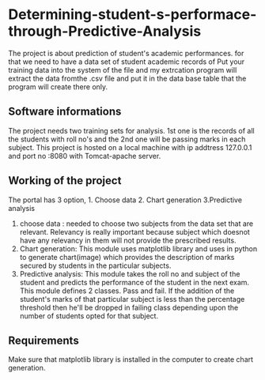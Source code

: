 # Determining-student-s-performace-through-Predictive-Analysis
The project is about prediction of student's academic performances. for that we need to have a data set of student academic records of
Put your training data into the system of the file and my extrcation program will extract the data fromthe .csv file and put it in the data base table that the program will create there only.

## Software informations
The project needs two training sets for analysis. 1st one is the records of all the students with roll no's and the 2nd one will be passing marks in each subject.
This project is hosted on a local machine with ip addtress 127.0.0.1 and port no :8080 with Tomcat-apache server.

## Working of the project
The portal has 3 option, 1. Choose data 2. Chart generation 3.Predictive analysis
1. choose data : needed to choose two subjects from the data set that are relevant. Relevancy is really important because subject which doesnot have any relevancy in them will not provide the prescribed results.
2. Chart generation: This module uses matplotlib library and uses in python to generate chart(image) which provides the description of marks secured by students in the particular subjects.
3. Predictive analysis: This module takes the roll no and subject of the student and predicts the performance of the student in the next exam. This module defines 2 classes. Pass and fail. If the addition of the student's marks of that particular subject is less than the percentage threshold then he'll be dropped in failing class depending upon the number of students opted for that subject.

## Requirements
Make sure that matplotlib library is installed in the computer to create chart generation.
